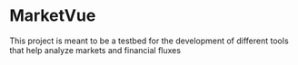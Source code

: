 # MarketVue
This project is meant to be a testbed for the development of different tools that help analyze markets and financial fluxes
